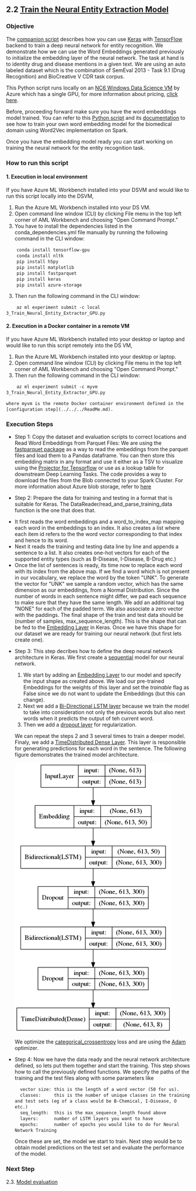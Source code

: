 ## 2.2 [Train the Neural Entity Extraction Model](3_Train_Neural_Entity_Extractor_GPU.py)

### Objective

The [companion script](3_Train_Neural_Entity_Extractor_GPU.py) describes how you can use [Keras](https://keras.io/) with [TensorFlow](https://www.tensorflow.org/) backend to train a deep neural network for entity recognition. We demonstrate how we can use the Word Embeddings generated previously to initialize the embedding layer of the neural network. The task at hand is to identity drug and disease mentions in a given text. We are using an auto labeled dataset which is the combination of SemEval 2013 - Task 9.1 (Drug Recognition) and BioCreative V CDR task corpus.


This Python script runs locally on an [NC6 Windows Data Science VM](https://docs.microsoft.com/en-us/azure/machine-learning/machine-learning-data-science-linux-dsvm-intro) by Azure which has a single GPU, for more information about pricing, [click here](https://azure.microsoft.com/en-us/pricing/details/virtual-machines/series/#n-series).

Before, proceeding forward make sure you have the word embeddings model trained. You can refer to this [Python script](../01_feature_engineering/2_Train_Word2Vec_Model_Spark.py) and its [documentation](../01_feature_engineering/ReadMe.md)
to see how to train your own word embedding model for the biomedical domain using Word2Vec implementation on Spark.

Once you have the embedding model ready you can start working on training the neural network for the entity recognition task.

### How to run this script

#### 1. Execution in local environment 
If you have Azure ML Workbench installed into your DSVM and would like to run this script locally into the DSVM, 
1. Run the Azure ML Workbench installed into your DS VM.
2. Open command line window (CLI) by clicking File menu in the top left corner of AML Workbench and choosing "Open Command Prompt." 
3. You have to install the dependencies listed in the conda_dependencies.yml file manually by running the following command in the CLI window:

```
    conda install tensorflow-gpu
    conda install nltk
    pip install h5py
    pip install matplotlib
    pip install fastparquet
    pip install keras
    pip install azure-storage
```

3. Then run the following command in the CLI window:
```
    az ml experiment submit -c local 3_Train_Neural_Entity_Extractor_GPU.py   
```

#### 2. Execution in a Docker container in a remote VM
If you have Azure ML Workbench installed into your desktop or laptop and would like to run this script remotely into the DS VM, 
1. Run the Azure ML Workbench installed into your desktop or laptop.
2. Open command line window (CLI) by clicking File menu in the top left corner of AML Workbench and choosing "Open Command Prompt." 
3. Then run the following command in the CLI window:
```
    az ml experiment submit -c myvm 3_Train_Neural_Entity_Extractor_GPU.py   
```
    where myvm is the remote Docker container environment defined in the [configuration step](../../../ReadMe.md).

### Execution Steps 

* Step 1: Copy the dataset and evaluation scripts to correct locations and Read Word Embeddings from Parquet Files:
We are using the [fastparquet package](https://pypi.python.org/pypi/fastparquet) as a way to read the embeddings from the parquet files and load them to a Pandas dataframe. You can then store this embedding matrix 
in any format and use it either as a TSV to visualize using the [Projector for Tensorflow](http://projector.tensorflow.org/) or use as a lookup table for downstream Deep Learning Tasks. The code provides a way to download the files from the Blob connected to your Spark Cluster. For more information about Azure blob storage, refer to [here](https://docs.microsoft.com/en-us/azure/storage/storage-dotnet-how-to-use-blobs)

* Step 2: Prepare the data for training and testing in a format that is suitable for Keras. The DataReader/read_and_parse_training_data function is the one that does that.
 - It first reads the word embeddings and a word_to_index_map mapping each word in the embeddings to an index. It also creates a list where each item id refers to the the word vector corresponding to that index and hence to its word.
 - Next it reads the training and testing data line by line and appends a sentence to a list. It also creates one-hot vectors for each of the supported entity types (such as B-Disease, I-Disease, B-Drug etc.)
 - Once the list of sentences is ready, its time now to replace each word with its index from the above map. If we find a word which is not present in our vocabulary, we replace the word by the token "UNK".
 To generate the vector for "UNK" we sample a random vector, which has the same dimension as our embeddings, from a Normal Distribution. Since the number of words in each sentence might differ, we pad each sequence 
 to make sure that they have the same length. We add an additional tag "NONE" for each of the padded term. We also associate a zero vector with the paddings. The final shape of the train and test data should be (number of samples, max_sequence_length). This is the shape that can be fed to the [Embedding Layer](https://keras.io/layers/embeddings/) in Keras. Once we have this shape for our dataset we are ready for training our neural network (but first lets create one).
  
 * Step 3: This step decribes how to define the deep neural network architecture in Keras. We first create a [sequential](https://keras.io/getting-started/sequential-model-guide/) model for our neural network.
   1. We start by adding an [Embedding Layer](https://keras.io/layers/embeddings/) to our model and specify the input shape as created above. We load our pre-trained Embeddings for the weights of this layer and set the *trainable* flag as False since we do not want 
 to update the Embeddings (but this can change). 
   2. Next we add a [Bi-Directional LSTM layer](https://keras.io/layers/wrappers/#bidirectional) because we train the model to take into consideration not only the previous words but also next words when it predicts the output of teh current word. 
   3. Then we add a [dropout layer](https://keras.io/layers/core/#dropout) for regularization. 
   
   We can repeat the steps 2 and 3 several times to train a deeper model. Finaly, we add a [TimeDistributed Dense Layer](https://keras.io/layers/wrappers/#timedistributed). This layer is responsible for generating predictions for each word in the sentence.
 The following figure demonstrates the trained model architecture.        
        
   ![LSTM model](../../../docs/images/d-a-d-model.png)

   We optimize the [categorical_crossentropy](https://keras.io/losses/#categorical_crossentropy) loss and are using the [Adam](https://keras.io/optimizers/#adam) optimizer.

* Step 4: Now we have the data ready and the neural network architecture defined, so lets put them together and start the training. This step shows how to call the previously defined functions. We specify the paths of the training and the test files along with some parameters like 

        vector size: this is the length of a word vector (50 for us).
        classes:     this is the number of unique classes in the training and test sets (eg of a class would be B-Chemical, I-Disease, O etc.)
        seq_length:  this is the max_sequence_length found above
        layers:      number of LSTM layers you want to have
        epochs:      number of epochs you would like to do for Neural Network Training

   Once these are set, the model we start to train. Next step would be to obtain model predictions on the test set and evaluate the performance of the model.


### Next Step
2.3. [Model evaluation](./code/02_modeling/03_model_evaluation/ReadMe.md)